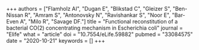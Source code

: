 +++
authors = ["Flamholz AI", "Dugan E", "Blikstad C", "Gleizer S", "Ben-Nissan R", "Amram S", "Antonovsky N", "Ravishankar S", "Noor E", "Bar-Even A", "Milo R", "Savage DF."]
title = "Functional reconstitution of a bacterial CO(2) concentrating mechanism in Escherichia coli"
journal = "Elife"
what = "article"
doi = "10.7554/eLife.59882"
pubmed = "33084575"
date = "2020-10-21"
keywords = []
+++

